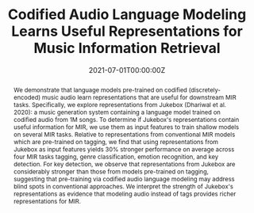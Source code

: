---
title: "Codified Audio Language Modeling Learns Useful Representations for Music Information Retrieval"
authors:
- Rodrigo Castellon
- chrisdonahue
- Percy Liang
author_notes:
- "Equal contribution"
- "Equal contribution"
date: "2021-07-01T00:00:00Z"
doi: ""

publication_types: ["paper-conference"]
publication: In the conference of the *International Society of Music Information Retrieval* (**Best Paper Runner-up**)
publication_short: In *ISMIR* (**Best Paper Runner-up**)

abstract: "We demonstrate that language models pre-trained on codified (discretely-encoded) music audio learn representations that are useful for downstream MIR tasks. Specifically, we explore representations from Jukebox (Dhariwal et al. 2020): a music generation system containing a language model trained on codified audio from 1M songs. To determine if Jukebox's representations contain useful information for MIR, we use them as input features to train shallow models on several MIR tasks. Relative to representations from conventional MIR models which are pre-trained on tagging, we find that using representations from Jukebox as input features yields 30% stronger performance on average across four MIR tasks tagging, genre classification, emotion recognition, and key detection. For key detection, we observe that representations from Jukebox are considerably stronger than those from models pre-trained on tagging, suggesting that pre-training via codified audio language modeling may address blind spots in conventional approaches. We interpret the strength of Jukebox's representations as evidence that modeling audio instead of tags provides richer representations for MIR."

tags:
- Audio Language Modeling
- Music Information Retrieval
- ISMIR
featured: false

url_pdf: "https://arxiv.org/pdf/2107.05677.pdf"
url_arxiv: "https://arxiv.org/abs/2107.05677"
url_code: "https://github.com/p-lambda/jukemir"
---